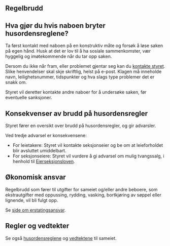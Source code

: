 Regelbrudd
----------

Hva gjør du hvis naboen bryter husordensreglene?
------------------------------------------------

Ta først kontakt med naboen på en konstruktiv måte og forsøk å løse saken på egen hånd. Husk at det er lov til å ha sosiale sammenkomster, vær hyggelig og imøtekommende når du tar opp saken.

Dersom du ikke når fram, eller problemet gjentar seg kan du [kontakte styret](/styret/). Slike henvendelser skal skje skriftlig, helst på e-post.  Klagen må inneholde navn, leilighetsnummer, tidspunkter og hva slags type problemer det er snakk om.

Styret vil deretter kontakte andre naboer for å undersøke saken, før eventuelle sanksjoner.

Konsekvenser av brudd på husordensregler
----------------------------------------

Styret fører en oversikt over brudd på husordensregler, og gir advarsler.

Ved tredje advarsel er konsekvensene:

- For leietakere: Styret vil kontakte seksjonseier og be om at leieforholdet blir avsluttet umiddelbart.
- For seksjonseiere: Styret vil vurdere å gi advarsel om mulig tvangssalg, i henhold til [Eierseksjonsloven](/nyttig/lover/).

Økonomisk ansvar
----------------

Regelbrudd som fører til utgifter for sameiet og/eller andre beboere, som ekstrautgifter med oppussing, rydding, vasking, bortkjøring av søppel eller lignende, vil bli fulgt opp.

Se [side om erstatingsansvar](/nyttig/erstatningsansvar/).

Regler og vedtekter
-------------------

Se også [husordensreglene](/nyttig/husordensregler/) og [vedtektene](/nyttig/vedtekter/) til sameiet.